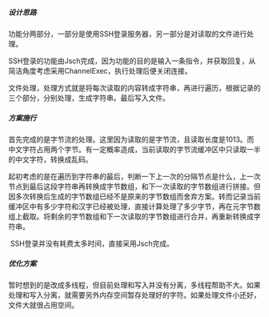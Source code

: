 ##### 设计思路

​		功能分两部分，一部分是使用SSH登录服务器，另一部分是对读取的文件进行处理。

​		SSH登录的功能由Jsch完成，因为功能的目的是输入一条指令，并获取回复，从简洁角度考虑采用ChannelExec，执行处理后便关闭连接。

​		文件处理，处理方式就是将每次读取的内容转成字符串，再进行遍历，根据记录的三个部分，分别处理，生成字符串。最后写入文件。

##### 方案施行

​		首先完成的是字节流的处理。这里因为读取的是字节流，且读取长度是1013。而中文字符占用两个字节。有一定概率造成，当前读取的字节流缓冲区中只读取一半的中文字符，转换成乱码。

​		起初考虑的是在遍历到字符串的最后，判断一下上一次的分隔节点是什么，上一次节点到最后这段字符串再转换成字节数组，和下一次读取的字节数组进行拼接。但因多次转换后生成的字节数组已经不是原来的字节数组而舍弃方案。转而记录当前缓冲区中有多少字符和汉字已经被处理，直接计算处理了多少字节，再在元字节数组上截取。将剩余的字节数组和下一次读取的字节数组进行合并，再重新转换成字符串。

​		SSH登录并没有耗费太多时间，直接采用Jsch完成。

##### 优化方案

​		暂时想到的是改成多线程，但目前处理和写入并没有分离，多线程帮助不大。如果处理和写入分离，就需要另外内存空间暂存处理好的字符。如果处理文件小还好，文件大就很占用空间。





